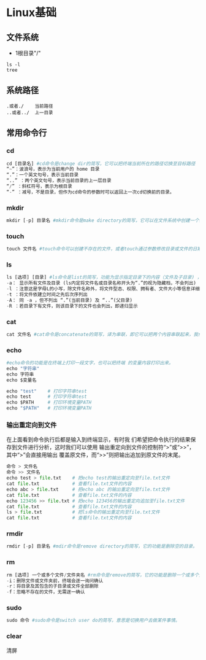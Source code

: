# Linux基础
## 文件系统
- 1根目录"/"
```
ls -l
tree
```
## 系统路径
```
.或者./    当前路径
..或者../  上一目录
```
## 常用命令行
### cd
```python
cd [目录名] #cd命令是change dir的简写，它可以把终端当前所在的路径切换至目标路径
“~”：波浪号，表示为当前用户的 home 目录
“.”：一个英文句号，表示当前目录
“..” ：两个英文句号，表示当前目录的上一层目录
“/” ：斜杠符号，表示为根目录
“-” ：减号，不是目录，但作为cd命令的参数时可以返回上一次cd切换前的目录。
```

### mkdir
```python
mkdir [-p] 目录名 #mkdir命令是make directory的简写，它可以在文件系统中创建一个新的目录.命令格式中的“目录名”就是要创建的目录路径，“-p”选项可以不输入，若使用了“-p”选项， 当创建的目录名包
```

### touch
```python
touch 文件名 #touch命令可以创建不存在的文件，或者touch通过参数修改目录或文件的日期时间， 就是摸一下，更新它的时间
```

### ls
```python
ls [选项] [目录] #ls命令是list的简写，功能为显示指定目录下的内容（文件及子目录) ，还可以查看文件大小，修改日期等等信息
-a： 显示所有文件及目录 (ls内定将文件名或目录名称开头为“.”的视为隐藏档，不会列出)
-l ：注意这是字母L的小写，除文件名称外，将文件型态、权限、拥有者、文件大小等信息详细列出
-t ：将文件依建立时间之先后次序列出
-A： 同 -a ，但不列出 “.”(当前目录) 及 “..”(父目录)
-R ：若目录下有文件，则该目录下的文件也会列出，即递归显示
```

### cat
```python
cat 文件名 #cat命令是concatenate的简写，译为串联，即它可以把两个内容串联起来，我们通 常使用它在终端下输出文件的内容进行查看
```

### echo
```python
#echo命令的功能是在终端上打印一段文字，也可以把终端 的变量内容打印出来。
echo "字符串"
echo 字符串
echo $变量名

echo "test"    # 打印字符串test
echo test      # 打印字符串test
echo $PATH     # 打印环境变量PATH
echo "$PATH"   # 打印环境变量PATH
```

###  输出重定向到文件
在上面看到命令执行后都是输入到终端显示，有时我 们希望把命令执行的结果保存到文件进行分析，这时我们可以使用 输出重定向到文件的控制符“>”或“>>”，其中“>”会直接用输出 覆盖原文件，而“>>”则把输出追加到原文件的末尾。
```python
命令 > 文件名
命令 >> 文件名
echo test > file.txt    # 把echo test的输出重定向至file.txt文件
cat file.txt            # 查看file.txt文件的内容
echo abc > file.txt     # 把echo abc 的输出重定向至file.txt文件
cat file.txt            # 查看file.txt文件的内容
echo 123456 >> file.txt # 把echo 123456的输出重定向追加至file.txt文件
cat file.txt            # 查看file.txt文件的内容
ls > file.txt           # 把ls命令的输出重定向至file.txt文件
cat file.txt            # 查看file.txt文件的内容
```

### rmdir
```python
rmdir [-p] 目录名 #mdir命令是remove directory的简写，它的功能是删除空的目录。
```

### rm
```python
rm [选项] 一个或多个文件/文件夹名 #rm命令是remove的简写，它的功能是删除一个或多个文件或目录。文件是会被直接永久删除的，它并不会放到回收站中再确认
-i：删除文件或文件夹前，终端会逐一询问确认
-r：将目录及其包含的子目录或文件全部删除
-f：忽略不存在的文件，无需逐一确认
```

### sudo
```python
sudo 命令 #sudo命令是switch user do的简写，意思是切换用户去做某件事情。
```

### clear
清屏